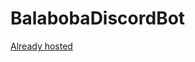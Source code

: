 # BalabobaDiscordBot
[Already hosted](https://discord.com/api/oauth2/authorize?client_id=1032331814318129164&permissions=277025777728&scope=bot)
